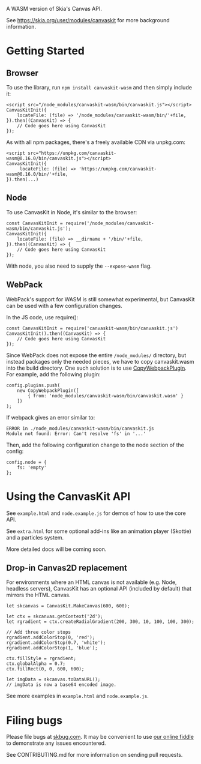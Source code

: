 A WASM version of Skia's Canvas API.

See https://skia.org/user/modules/canvaskit for more background information.

# Getting Started

## Browser
To use the library, run `npm install canvaskit-wasm` and then simply include it:

    <script src="/node_modules/canvaskit-wasm/bin/canvaskit.js"></script>
    CanvasKitInit({
        locateFile: (file) => '/node_modules/canvaskit-wasm/bin/'+file,
    }).then((CanvasKit) => {
        // Code goes here using CanvasKit
    });

As with all npm packages, there's a freely available CDN via unpkg.com:

    <script src="https://unpkg.com/canvaskit-wasm@0.16.0/bin/canvaskit.js"></script>
    CanvasKitInit({
         locateFile: (file) => 'https://unpkg.com/canvaskit-wasm@0.16.0/bin/'+file,
    }).then(...)

## Node
To use CanvasKit in Node, it's similar to the browser:

    const CanvasKitInit = require('/node_modules/canvaskit-wasm/bin/canvaskit.js');
    CanvasKitInit({
        locateFile: (file) => __dirname + '/bin/'+file,
    }).then((CanvasKit) => {
        // Code goes here using CanvasKit
    });

With node, you also need to supply the `--expose-wasm` flag.

## WebPack

WebPack's support for WASM is still somewhat experimental, but CanvasKit can be
used with a few configuration changes.

In the JS code, use require():

    const CanvasKitInit = require('canvaskit-wasm/bin/canvaskit.js')
    CanvasKitInit().then((CanvasKit) => {
        // Code goes here using CanvasKit
    });

Since WebPack does not expose the entire `/node_modules/` directory, but instead
packages only the needed pieces, we have to copy canvaskit.wasm into the build directory.
One such solution is to use [CopyWebpackPlugin](https://github.com/webpack-contrib/copy-webpack-plugin).
For example, add the following plugin:

    config.plugins.push(
        new CopyWebpackPlugin([
            { from: 'node_modules/canvaskit-wasm/bin/canvaskit.wasm' }
        ])
    );

If webpack gives an error similar to:

    ERROR in ./node_modules/canvaskit-wasm/bin/canvaskit.js
    Module not found: Error: Can't resolve 'fs' in '...'

Then, add the following configuration change to the node section of the config:

    config.node = {
        fs: 'empty'
    };


# Using the CanvasKit API

See `example.html` and `node.example.js` for demos of how to use the core API.

See `extra.html` for some optional add-ins like an animation player (Skottie)
and a particles system.

More detailed docs will be coming soon.

## Drop-in Canvas2D replacement
For environments where an HTML canvas is not available (e.g. Node, headless servers),
CanvasKit has an optional API (included by default) that mirrors the HTML canvas.

    let skcanvas = CanvasKit.MakeCanvas(600, 600);

    let ctx = skcanvas.getContext('2d');
    let rgradient = ctx.createRadialGradient(200, 300, 10, 100, 100, 300);

    // Add three color stops
    rgradient.addColorStop(0, 'red');
    rgradient.addColorStop(0.7, 'white');
    rgradient.addColorStop(1, 'blue');

    ctx.fillStyle = rgradient;
    ctx.globalAlpha = 0.7;
    ctx.fillRect(0, 0, 600, 600);

    let imgData = skcanvas.toDataURL();
    // imgData is now a base64 encoded image.

See more examples in `example.html` and `node.example.js`.


# Filing bugs

Please file bugs at [skbug.com](skbug.com).
It may be convenient to use [our online fiddle](jsfiddle.skia.org/canvaskit) to demonstrate any issues encountered.

See CONTRIBUTING.md for more information on sending pull requests.
